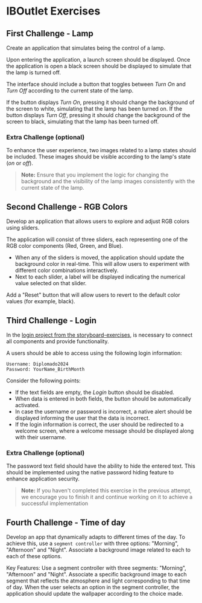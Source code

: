 # IBOutlet Exercises
## First Challenge - Lamp
Create an application that simulates being the control of a lamp.

Upon entering the application, a launch screen should be displayed. Once the application is open a black screen should be displayed to simulate that the lamp is turned off.

The interface should include a button that toggles between _Turn On_ and _Turn Off_ according to the current state of the lamp.

If the button displays _Turn On_, pressing it should change the background of the screen to white, simulating that the lamp has been turned on.
If the button displays _Turn Off_, pressing it should change the background of the screen to black, simulating that the lamp has been turned off.

### Extra Challenge (optional)
To enhance the user experience, two images related to a lamp states should be included. These images should be visible according to the lamp's state (_on_ or _off_).

> **Note:**
> Ensure that you implement the logic for changing the background and the visibility of the lamp images consistently with the current state of the lamp.

## Second Challenge - RGB Colors
Develop an application that allows users to explore and adjust RGB colors using sliders.

The application will consist of three sliders, each representing one of the RGB color components (Red, Green, and Blue).

- When any of the sliders is moved, the application should update the background color in real-time. This will allow users to experiment with different color combinations interactively.
- Next to each slider, a label will be displayed indicating the numerical value selected on that slider.

Add a "Reset" button that will allow users to revert to the default color values (for example, black).


## Third Challenge - Login
In the [login project from the storyboard-exercises](https://github.com/iOSLabUNAM/storyboard-exercises#login), is necessary to connect all components and provide functionality. 

A users should be able to access using the following login information:
```
Username: Diplomado2024
Password: YourName_BirthMonth
```

Consider the following points:
- If the text fields are empty, the _Login_ button should be disabled.
- When data is entered in both fields, the button should be automatically activated.
- In case the username or password is incorrect, a native alert should be displayed informing the user that the data is incorrect.
- If the login information is correct, the user should be redirected to a welcome screen, where a welcome message should be displayed along with their username.

### Extra Challenge (optional)
The password text field should have the ability to hide the entered text. This should be implemented using the native password hiding feature to enhance application security.

> **Note:**
> If you haven't completed this exercise in the previous attempt, we encourage you to finish it and continue working on it to achieve a successful implementation


## Fourth Challenge - Time of day
Develop an app that dynamically adapts to different times of the day. To achieve this, use a `segment controller` with three options: "Morning", "Afternoon" and "Night". Associate a background image related to each to each of these options.

Key Features:
Use a segment controller with three segments: "Morning", "Afternoon" and "Night".
Associate a specific background image to each segment that reflects the atmosphere and light corresponding to that time of day.
When the user selects an option in the segment controller, the application should update the wallpaper according to the choice made.

